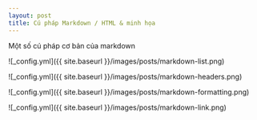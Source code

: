 ```yaml
---
layout: post
title: Cú pháp Markdown / HTML & minh họa
---
```


Một số cú pháp cơ bản của markdown

![_config.yml]({{ site.baseurl }}/images/posts/markdown-list.png)

![_config.yml]({{ site.baseurl }}/images/posts/markdown-headers.png)

![_config.yml]({{ site.baseurl }}/images/posts/markdown-formatting.png)

![_config.yml]({{ site.baseurl }}/images/posts/markdown-link.png)
